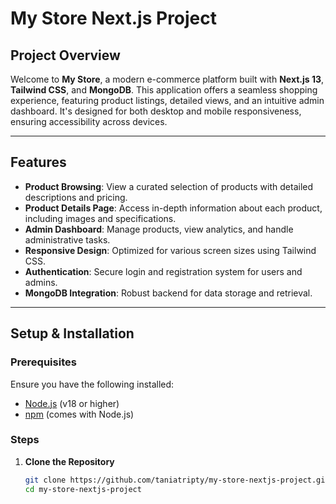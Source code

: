 # My Store Next.js Project

## Project Overview

Welcome to **My Store**, a modern e-commerce platform built with **Next.js 13**, **Tailwind CSS**, and **MongoDB**. This application offers a seamless shopping experience, featuring product listings, detailed views, and an intuitive admin dashboard. It's designed for both desktop and mobile responsiveness, ensuring accessibility across devices.

---

## Features

- **Product Browsing**: View a curated selection of products with detailed descriptions and pricing.
- **Product Details Page**: Access in-depth information about each product, including images and specifications.
- **Admin Dashboard**: Manage products, view analytics, and handle administrative tasks.
- **Responsive Design**: Optimized for various screen sizes using Tailwind CSS.
- **Authentication**: Secure login and registration system for users and admins.
- **MongoDB Integration**: Robust backend for data storage and retrieval.

---

## Setup & Installation

### Prerequisites

Ensure you have the following installed:

- [Node.js](https://nodejs.org/) (v18 or higher)
- [npm](https://www.npmjs.com/) (comes with Node.js)

### Steps

1. **Clone the Repository**

   ```bash
   git clone https://github.com/taniatripty/my-store-nextjs-project.git
   cd my-store-nextjs-project
